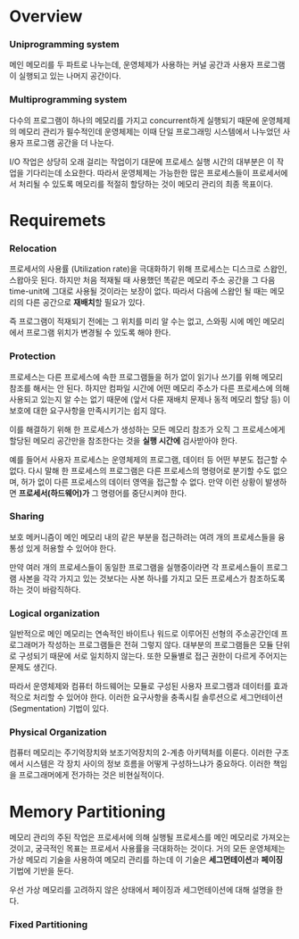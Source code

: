 # Overview

### Uniprogramming system

 메인 메모리를 두 파트로 나누는데, 운영체제가 사용하는 커널 공간과 사용자 프로그램이 실행되고 있는 나머지 공간이다. 

### Multiprogramming system

  다수의 프로그램이 하나의 메모리를 가지고 concurrent하게 실행되기 때문에 운영체제의 메모리 관리가 필수적인데 운영체제는 이때 단일 프로그래밍 시스템에서 나누었던 사용자 프로그램 공간을 더 나눈다.

 I/O 작업은 상당히 오래 걸리는 작업이기 대문에 프로세스 실행 시간의 대부분은 이 작업을 기다리는데 소요한다. 따라서 운영체제는 가능한한 많은 프로세스들이 프로세서에서 처리될 수 있도록 메모리를 적절히 할당하는 것이 메모리 관리의 최종 목표이다.

# Requiremets

### Relocation

  프로세서의 사용률 (Utilization rate)을 극대화하기 위해 프로세스는 디스크로 스왑인, 스왑아웃 된다. 하지만 처음 적재될 때 사용했던 똑같은 메모리 주소 공간을 그 다음 time-unit에 그대로 사용될 것이라는 보장이 없다. 따라서 다음에 스왑인 될 때는 메모리의 다른 공간으로 **재배치**할 필요가 있다.

 즉 프로그램이 적재되기 전에는 그 위치를 미리 알 수는 없고, 스와핑 시에 메인 메모리에서 프로그램 위치가 변경될 수 있도록 해야 한다.

### Protection

 프로세스는 다른 프로세스에 속한 프로그램들을  허가 없이 읽기나 쓰기를 위해 메모리 참조를 해서는 안 된다. 하지만 컴파일 시간에 어떤 메모리 주소가 다른 프로세스에 의해 사용되고 있는지 알 수는 없기 때문에 (앞서 다룬 재배치 문제나 동적 메모리 할당 등) 이 보호에 대한 요구사항을 만족시키기는 쉽지 않다.

 이를 해결하기 위해 한 프로세스가 생성하는 모든 메모리 참조가 오직 그 프로세스에게 할당된 메모리 공간만을 참조한다는 것을 **실행 시간에** 검사받아야 한다.

 예를 들어서 사용자 프로세스는 운영체제의 프로그램, 데이터 등 어떤 부분도 접근할 수 없다. 다시 말해 한 프로세스의 프로그램은 다른 프로세스의 명령어로 분기할 수도 없으며, 허가 없이 다른 프로세스의 데이터 영역을 접근할 수 없다. 만약 이런 상황이 발생하면 **프로세서(하드웨어)가** 그 명령어를 중단시켜야 한다.

### Sharing

 보호 메커니즘이 메인 메모리 내의 같은 부분을 접근하려는 여려 개의 프로세스들을 융통성 있게 허용할 수 있어야 한다.

 만약 여러 개의 프로세스들이 동일한 프로그램을 실행중이라면 각 프로세스들이 프로그램 사본을 각각 가지고 있는 것보다는 사본 하나를 가지고 모든 프로세스가 참조하도록 하는 것이 바람직하다.

### Logical organization

 일반적으로 메인 메모리는 연속적인 바이트나 워드로 이루어진 선형의 주소공간인데 프로그래머가 작성하는 프로그램들은 전혀 그렇지 않다. 대부분의 프로그램들은 모듈 단위로 구성되기 때문에 서로 일치하지 않는다. 또한 모듈별로 접근 권한이 다르게 주어지는 문제도 생긴다.

 따라서 운영체제와 컴퓨터 하드웨어는 모듈로 구성된 사용자 프로그램과 데이터를 효과적으로 처리할 수 있어야 한다. 이러한 요구사항을 충족시킬 솔루션으로 세그먼테이션 (Segmentation) 기법이 있다.

### Physical Organization

 컴퓨터 메모리는 주기억장치와 보조기억장치의 2-계층 아키텍처를 이룬다. 이러한 구조에서 시스템은 각 장치 사이의 정보 흐름을 어떻게 구성하느냐가 중요하다. 이러한 책임을 프로그래머에게 전가하는 것은 비현실적이다.

# Memory Partitioning

 메모리 관리의 주된 작업은 프로세서에 의해 실행될 프로세스를 메인 메모리로 가져오는 것이고, 궁극적인 목표는 프로세서 사용률을 극대화하는 것이다. 거의 모든 운영체제는 가상 메모리 기술을 사용하여 메모리 관리를 하는데 이 기술은 **세그먼테이션**과 **페이징** 기법에 기반을 둔다.

 우선 가상 메모리를 고려하지 않은 상태에서 페이징과 세그먼테이션에 대해 설명을 한다.

### Fixed Partitioning